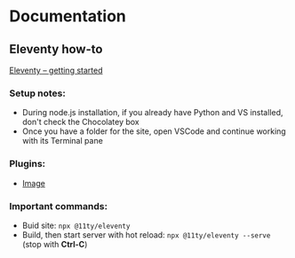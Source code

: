 # Documentation

## Eleventy how-to

[Eleventy – getting started](https://www.11ty.dev/docs/getting-started/)


### Setup notes:

- During node.js installation, if you already have Python and VS installed, don't check the Chocolatey box
- Once you have a folder for the site, open VSCode and continue working with its Terminal pane


### Plugins:

- [Image](https://www.11ty.dev/docs/plugins/image/)

### Important commands:

- Buid site: `npx @11ty/eleventy`
- Build, then start server with hot reload: `npx @11ty/eleventy --serve` (stop with **Ctrl-C**)